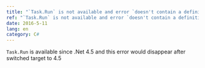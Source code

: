 ```yaml
---
title: "`Task.Run` is not available and error `doesn't contain a definition for 'GetAwaiter'` in `Task.Factory.StartNew`"
ref: "`Task.Run` is not available and error `doesn't contain a definition for 'GetAwaiter'` in `Task.Factory.StartNew`"
date: 2016-5-11
lang: en
category: C#
---
```


`Task.Run` is available since .Net 4.5 and this error would disappear after switched target to 4.5
